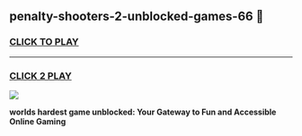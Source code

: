 
## penalty-shooters-2-unblocked-games-66 👋
<h3>
<a href="https://premium.freeplayer.one?title=penalty-shooters-2-unblocked-games-66&ref=14F">CLICK TO PLAY</a></h3>
<hr>

<h3>
<a href="https://premium.freeplayer.one?title=penalty-shooters-2-unblocked-games-66&ref=14F">CLICK 2 PLAY</a>
  
</h3>

<a href="https://premium.freeplayer.one?title=penalty-shooters-2-unblocked-games-66&ref=12F/"><img src="https://clearcache.store/games.png"></a>


**worlds hardest game unblocked: Your Gateway to Fun and Accessible Online Gaming**
